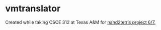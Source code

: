 # vmtranslator

Created while taking CSCE 312 at Texas A&M for [nand2tetris project 6/7.](http://www.nand2tetris.org/)
